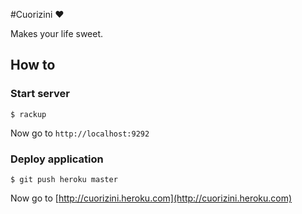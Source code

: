 #Cuorizini ♥

Makes your life sweet.

## How to

### Start server

    $ rackup

Now go to `http://localhost:9292`

### Deploy application

    $ git push heroku master

Now go to [http://cuorizini.heroku.com](http://cuorizini.heroku.com)